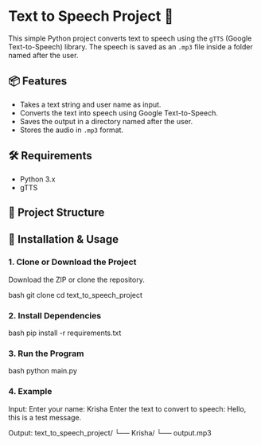 # Text to Speech Project 🎤

This simple Python project converts text to speech using the `gTTS` (Google Text-to-Speech) library. The speech is saved as an `.mp3` file inside a folder named after the user.

## 📦 Features

- Takes a text string and user name as input.
- Converts the text into speech using Google Text-to-Speech.
- Saves the output in a directory named after the user.
- Stores the audio in `.mp3` format.

## 🛠️ Requirements

- Python 3.x
- gTTS

## 📁 Project Structure

## 🚀 Installation & Usage

### 1. Clone or Download the Project

Download the ZIP or clone the repository.

bash
    git clone <your-repo-url>
    cd text_to_speech_project

### 2. Install Dependencies
bash
    pip install -r requirements.txt

### 3. Run the Program
bash
    python main.py

### 4. Example
Input:
Enter your name: Krisha
Enter the text to convert to speech: Hello, this is a test message.

Output:
text_to_speech_project/
└── Krisha/
    └── output.mp3
